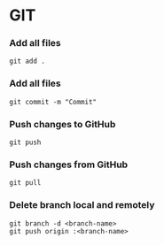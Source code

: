 # GIT

### Add all files
 ```shell
git add .
 ```

### Add all files
 ```shell
git commit -m "Commit"
 ```

### Push changes to GitHub
 ```shell
git push
 ```

### Push changes from GitHub
 ```shell
git pull
 ```

### Delete branch local and remotely
 ```shell
git branch -d <branch-name>
git push origin :<branch-name>
 ```